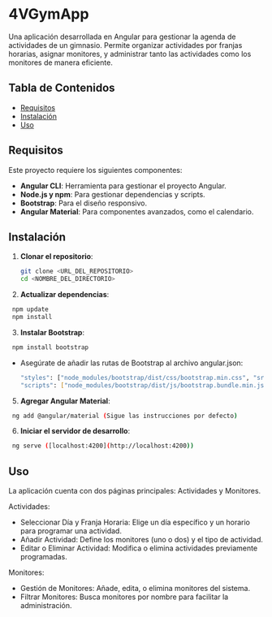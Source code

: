 # 4VGymApp

Una aplicación desarrollada en Angular para gestionar la agenda de actividades de un gimnasio. Permite organizar actividades por franjas horarias, asignar monitores, y administrar tanto las actividades como los monitores de manera eficiente.

## Tabla de Contenidos

- [Requisitos](#requisitos)
- [Instalación](#instalación)
- [Uso](#uso)

## Requisitos

Este proyecto requiere los siguientes componentes:

- **Angular CLI**: Herramienta para gestionar el proyecto Angular.
- **Node.js y npm**: Para gestionar dependencias y scripts.
- **Bootstrap**: Para el diseño responsivo.
- **Angular Material**: Para componentes avanzados, como el calendario.

## Instalación

1. **Clonar el repositorio**:
   ```bash
   git clone <URL_DEL_REPOSITORIO>
   cd <NOMBRE_DEL_DIRECTORIO>

2. **Actualizar dependencias**:
  ```bash
   npm update
   npm install
  ```

3. **Instalar Bootstrap**:
  ```bash
   npm install bootstrap
  ```

   - Asegúrate de añadir las rutas de Bootstrap al archivo angular.json:
     ```bash
     "styles": ["node_modules/bootstrap/dist/css/bootstrap.min.css", "src/styles.css"],
     "scripts": ["node_modules/bootstrap/dist/js/bootstrap.bundle.min.js"]
     ```
5. **Agregar Angular Material**:
  ```bash
   ng add @angular/material (Sigue las instrucciones por defecto)
  ```
6. **Iniciar el servidor de desarrollo**:
  ```bash
   ng serve ([localhost:4200](http://localhost:4200))
  ```

## Uso

La aplicación cuenta con dos páginas principales: Actividades y Monitores.

Actividades:
  - Seleccionar Día y Franja Horaria: Elige un día específico y un horario para programar una actividad.
  - Añadir Actividad: Define los monitores (uno o dos) y el tipo de actividad.
  - Editar o Eliminar Actividad: Modifica o elimina actividades previamente programadas.

Monitores:
  - Gestión de Monitores: Añade, edita, o elimina monitores del sistema.
  - Filtrar Monitores: Busca monitores por nombre para facilitar la administración.
  
